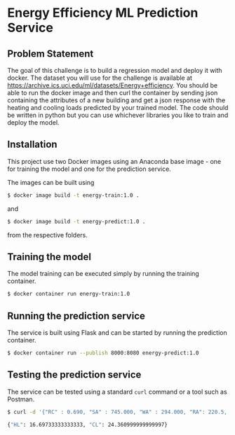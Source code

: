 # Energy Efficiency ML Prediction Service

## Problem Statement

The goal of this challenge is to build a regression model and deploy it with docker. The dataset you will use for the challenge is available at https://archive.ics.uci.edu/ml/datasets/Energy+efficiency. You should be able to run the docker image and then curl the container by sending json containing the attributes of a new building and get a json response with the heating and cooling loads predicted by your trained model. The code should be written in python but you can use whichever libraries you like to train and deploy the model.

## Installation

This project use two Docker images using an Anaconda base image - one for training the model and one for the prediction service.

The images can be built using

```sh
$ docker image build -t energy-train:1.0 .
```

and


```sh
$ docker image build -t energy-predict:1.0 .
```

from the respective folders.

## Training the model

The model training can be executed simply by running the training container.

```sh
$ docker container run energy-train:1.0
```

## Running the prediction service

The service is built using Flask and can be started by running the prediction container.

```sh
$ docker container run --publish 8000:8080 energy-predict:1.0
```

## Testing the prediction service

The service can be tested using a standard `curl` command or a tool such as Postman.

```sh
$ curl -d '{"RC" : 0.690, "SA" : 745.000, "WA" : 294.000, "RA": 220.5, "OH": 13.50, "OT": "north", "GA": 0.25, "GAD": "east"}' -H "Content-Type: application/json" -X POST http://localhost:8000/load/

{"HL": 16.69733333333333, "CL": 24.360999999999997}
```